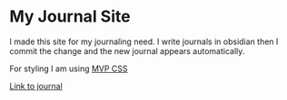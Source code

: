 # My Journal Site

I made this site for my journaling need. I write journals in obsidian then I commit the change and the new journal appears automatically.

For styling I am using <a href="https://andybrewer.github.io/mvp/">MVP CSS</a>

[Link to journal](https://twisthead.github.io/daily-journal/)
